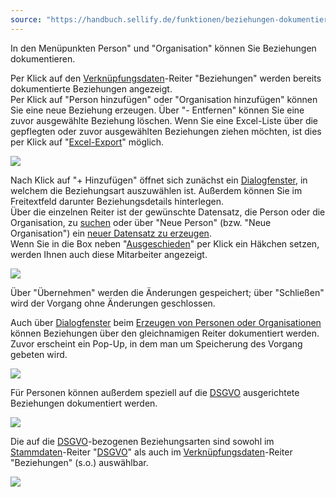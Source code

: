 ```yaml
---
source: "https://handbuch.sellify.de/funktionen/beziehungen-dokumentieren/"
---
```

In den Menüpunkten Person" und "Organisation" können Sie Beziehungen dokumentieren.

Per Klick auf den [Verknüpfungsdaten](https://handbuch.sellify.de/allgemein/benutzeroberfl%C3%A4che/ "Begriffe aus sellify, Aufbau von sellify")\-Reiter "Beziehungen" werden bereits dokumentierte Beziehungen angezeigt.  
Per Klick auf "Person hinzufügen" oder "Organisation hinzufügen" können Sie eine neue Beziehung erzeugen. Über "- Entfernen" können Sie eine zuvor ausgewählte Beziehung löschen. Wenn Sie eine Excel-Liste über die gepflegten oder zuvor ausgewählten Beziehungen ziehen möchten, ist dies per Klick auf "[Excel-Export](https://handbuch.sellify.de/funktionen/excel-export/ "Excel-Export")" möglich.

![](https://image.jimcdn.com/app/cms/image/transf/dimension=690x10000:format=jpg/path/s42eb4d670de94a65/image/ib4df5e699234ede0/version/1614091499/image.jpg)

Nach Klick auf "+ Hinzufügen" öffnet sich zunächst ein [Dialogfenster](https://handbuch.sellify.de/allgemein/benutzeroberfl%C3%A4che/ "Begriffe aus sellify, Aufbau von sellify"), in welchem die Beziehungsart auszuwählen ist. Außerdem können Sie im Freitextfeld darunter Beziehungsdetails hinterlegen.  
Über die einzelnen Reiter ist der gewünschte Datensatz, die Person oder die Organisation, zu [suchen](https://handbuch.sellify.de/aufbau/finden/ "Finden") oder über "Neue Person" (bzw. "Neue Organisation") ein [neuer Datensatz zu erzeugen](https://handbuch.sellify.de/funktionen/einen-neuen-eintrag-erzeugen/ "Einen neuen Eintrag erzeugen").  
Wenn Sie in die Box neben "[Ausgeschieden](https://handbuch.sellify.de/funktionen/ausgeschiedene-personen/ "Ausgeschiedene Personen")" per Klick ein Häkchen setzen, werden Ihnen auch diese Mitarbeiter angezeigt.

![](https://image.jimcdn.com/app/cms/image/transf/dimension=690x10000:format=jpg/path/s42eb4d670de94a65/image/i8dd9ff42687039f6/version/1614091503/image.jpg)

Über "Übernehmen" werden die Änderungen gespeichert; über "Schließen" wird der Vorgang ohne Änderungen geschlossen.

Auch über [Dialogfenster](https://handbuch.sellify.de/allgemein/benutzeroberfl%C3%A4che/ "Begriffe aus sellify, Aufbau von sellify") beim [Erzeugen von Personen oder Organisationen](https://handbuch.sellify.de/funktionen/einen-neuen-eintrag-erzeugen/ "Einen neuen Eintrag erzeugen") können Beziehungen über den gleichnamigen Reiter dokumentiert werden.  
Zuvor erscheint ein Pop-Up, in dem man um Speicherung des Vorgang gebeten wird.

![](https://image.jimcdn.com/app/cms/image/transf/dimension=690x10000:format=jpg/path/s42eb4d670de94a65/image/i794c4ecf1663121f/version/1614091507/image.jpg)

Für Personen können außerdem speziell auf die [DSGVO](https://handbuch.sellify.de/funktionen/dsgvo-funktionen/ "DSGVO-Funktionen") ausgerichtete Beziehungen dokumentiert werden.

![](https://image.jimcdn.com/app/cms/image/transf/dimension=690x10000:format=jpg/path/s42eb4d670de94a65/image/i659e1bf9ffec29c3/version/1614091510/image.jpg)

Die auf die [DSGVO](https://handbuch.sellify.de/funktionen/dsgvo-funktionen/ "DSGVO-Funktionen")\-bezogenen Beziehungsarten sind sowohl im [Stammdaten](https://handbuch.sellify.de/allgemein/benutzeroberfl%C3%A4che/ "Begriffe aus sellify, Aufbau von sellify")\-Reiter "[DSGVO](https://handbuch.sellify.de/funktionen/dsgvo-funktionen/ "DSGVO-Funktionen")" als auch im [Verknüpfungsdaten](https://handbuch.sellify.de/allgemein/benutzeroberfl%C3%A4che/ "Begriffe aus sellify, Aufbau von sellify")\-Reiter "Beziehungen" (s.o.) auswählbar.

![](https://image.jimcdn.com/app/cms/image/transf/dimension=690x10000:format=jpg/path/s42eb4d670de94a65/image/i984bd3d9abe1379f/version/1614091515/image.jpg)
